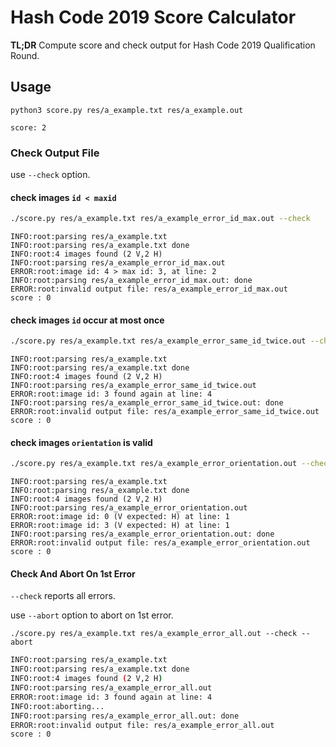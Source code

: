 # Hash Code 2019 Score Calculator

**TL;DR** Compute score and check output for Hash Code 2019 Qualification Round.

## Usage

`python3 score.py res/a_example.txt res/a_example.out`

```
score: 2
```

### Check Output File

use `--check` option.

#### check images `id < maxid`

```bash
./score.py res/a_example.txt res/a_example_error_id_max.out --check
```

```
INFO:root:parsing res/a_example.txt
INFO:root:parsing res/a_example.txt done
INFO:root:4 images found (2 V,2 H)
INFO:root:parsing res/a_example_error_id_max.out
ERROR:root:image id: 4 > max id: 3, at line: 2
INFO:root:parsing res/a_example_error_id_max.out: done
ERROR:root:invalid output file: res/a_example_error_id_max.out
score : 0
```

#### check images `id` occur at most once

```bash
./score.py res/a_example.txt res/a_example_error_same_id_twice.out --check
```

```
INFO:root:parsing res/a_example.txt
INFO:root:parsing res/a_example.txt done
INFO:root:4 images found (2 V,2 H)
INFO:root:parsing res/a_example_error_same_id_twice.out
ERROR:root:image id: 3 found again at line: 4
INFO:root:parsing res/a_example_error_same_id_twice.out: done
ERROR:root:invalid output file: res/a_example_error_same_id_twice.out
score : 0
```

#### check images `orientation` is valid

```bash
./score.py res/a_example.txt res/a_example_error_orientation.out --check
```

```
INFO:root:parsing res/a_example.txt
INFO:root:parsing res/a_example.txt done
INFO:root:4 images found (2 V,2 H)
INFO:root:parsing res/a_example_error_orientation.out
ERROR:root:image id: 0 (V expected: H) at line: 1
ERROR:root:image id: 3 (V expected: H) at line: 1
INFO:root:parsing res/a_example_error_orientation.out: done
ERROR:root:invalid output file: res/a_example_error_orientation.out
score : 0
```

#### Check And Abort On 1st Error

`--check` reports all errors.

use `--abort` option to abort on 1st error.

```
./score.py res/a_example.txt res/a_example_error_all.out --check --abort
```

```bash
INFO:root:parsing res/a_example.txt
INFO:root:parsing res/a_example.txt done
INFO:root:4 images found (2 V,2 H)
INFO:root:parsing res/a_example_error_all.out
ERROR:root:image id: 3 found again at line: 4
INFO:root:aborting...
INFO:root:parsing res/a_example_error_all.out: done
ERROR:root:invalid output file: res/a_example_error_all.out
score : 0
```